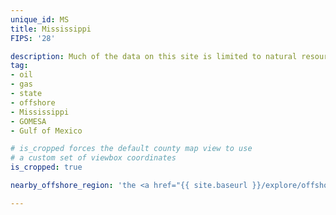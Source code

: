 ```yaml
---
unique_id: MS
title: Mississippi
FIPS: '28'

description: Much of the data on this site is limited to natural resource extraction on federal land, which represents 5.1% of all land in Mississippi. Mississippi also borders an offshore area with significant natural resource extraction, which may contribute to the state’s economy.
tag:
- oil
- gas
- state
- offshore
- Mississippi
- GOMESA
- Gulf of Mexico

# is_cropped forces the default county map view to use
# a custom set of viewbox coordinates
is_cropped: true

nearby_offshore_region: 'the <a href="{{ site.baseurl }}/explore/offshore-gulf/">Gulf of Mexico</a>'

---
```

